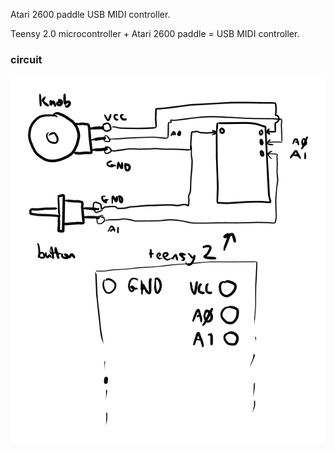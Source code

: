 Atari 2600 paddle USB MIDI controller.

Teensy 2.0 microcontroller + Atari 2600 paddle = USB MIDI controller.

### circuit

![p2600 circuit](./p2600-circuit.png)
